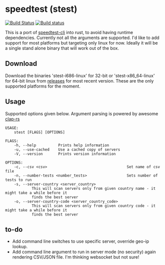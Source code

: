 speedtest (stest)
=================

[![Build Status](https://travis-ci.org/opensourcegeek/stest.svg?branch=master)](https://travis-ci.org/opensourcegeek/stest) [![Build status](https://ci.appveyor.com/api/projects/status/e86ogv74rvs70529?svg=true)](https://ci.appveyor.com/project/opensourcegeek/stest)


This is a port of [speedtest-cli](https://github.com/sivel/speedtest-cli) into rust, to avoid having runtime dependencies. Currently not all the arguments are supported. I'd like to add support for most platforms but targeting only linux for now. Ideally it will be a single stand alone binary that will work out of the box.



Download
--------

Download the binaries 'stest-i686-linux' for 32-bit or 'stest-x86_64-linux' for 64-bit linux from [releases](https://github.com/opensourcegeek/stest/releases) for most recent version. These are the only supported platforms for the moment.


Usage
-----

Supported options given below. Argument parsing is powered by awesome [clap-rs](https://github.com/kbknapp/clap-rs)

```
USAGE:
    stest [FLAGS] [OPTIONS]

FLAGS:
    -h, --help          Prints help information
    -u, --use-cached    Use a cached copy of servers
    -V, --version       Prints version information

OPTIONS:
    -c, --csv <csv>                                    Set name of csv file
    -n, --number-tests <number_tests>                  Sets number of tests to run
    -s, --server-country <server_country>
            This will scan servers only from given country name - it might take a while before it
            finds the best server
    -o, --server-country-code <server_country_code>
            This will scan servers only from given country code - it might take a while before it
            finds the best server

```


to-do
-----

   - Add command line switches to use specific server, override geo-ip lookup.
   - Add command line argument to run in server mode (no security) again rendering CSV/JSON file. I'm thinking websocket but not sure!
